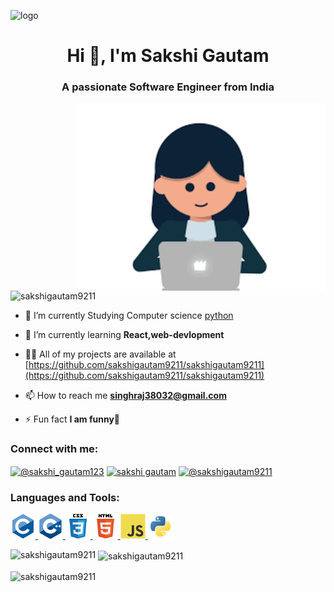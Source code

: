 ![logo](https://github.com/sakshigautam9211/sakshigautam9211/blob/main/microsoft.avif)
<h1 align="center">Hi 👋, I'm Sakshi Gautam</h1>
<h3 align="center">A passionate Software Engineer from India</h3>

<img align="right" alt="coading" width="400" src="https://github.com/sakshigautam9211/sakshigautam9211/blob/main/Gif.png">
<p align="left"> <img src="https://komarev.com/ghpvc/?username=sakshigautam9211&label=Profile%20views&color=0e75b6&style=flat" alt="sakshigautam9211" /> </p>

- 🔭 I’m currently Studying Computer science [python](https://github.com/sakshigautam9211/Python.git)

- 🌱 I’m currently learning **React,web-devlopment**

- 👨‍💻 All of my projects are available at [https://github.com/sakshigautam9211/sakshigautam9211](https://github.com/sakshigautam9211/sakshigautam9211)

- 📫 How to reach me **singhraj38032@gmail.com**

- ⚡ Fun fact **I am funny🤩**

<h3 align="left">Connect with me:</h3>
<p align="left">
<a href="https://www.youtube.com/c/@sakshi_gautam123" target="blank"><img align="center" src="https://raw.githubusercontent.com/rahuldkjain/github-profile-readme-generator/master/src/images/icons/Social/youtube.svg" alt="@sakshi_gautam123" height="30" width="40" /></a>
<a href="https://www.codechef.com/users/sakshi gautam" target="blank"><img align="center" src="https://cdn.jsdelivr.net/npm/simple-icons@3.1.0/icons/codechef.svg" alt="sakshi gautam" height="30" width="40" /></a>
<a href="https://www.hackerrank.com/@sakshigautam9211" target="blank"><img align="center" src="https://raw.githubusercontent.com/rahuldkjain/github-profile-readme-generator/master/src/images/icons/Social/hackerrank.svg" alt="@sakshigautam9211" height="30" width="40" /></a>
</p>

<h3 align="left">Languages and Tools:</h3>
<p align="left"> <a href="https://www.cprogramming.com/" target="_blank" rel="noreferrer"> <img src="https://raw.githubusercontent.com/devicons/devicon/master/icons/c/c-original.svg" alt="c" width="40" height="40"/> </a> <a href="https://www.w3schools.com/cpp/" target="_blank" rel="noreferrer"> <img src="https://raw.githubusercontent.com/devicons/devicon/master/icons/cplusplus/cplusplus-original.svg" alt="cplusplus" width="40" height="40"/> </a> <a href="https://www.w3schools.com/css/" target="_blank" rel="noreferrer"> <img src="https://raw.githubusercontent.com/devicons/devicon/master/icons/css3/css3-original-wordmark.svg" alt="css3" width="40" height="40"/> </a> <a href="https://www.w3.org/html/" target="_blank" rel="noreferrer"> <img src="https://raw.githubusercontent.com/devicons/devicon/master/icons/html5/html5-original-wordmark.svg" alt="html5" width="40" height="40"/> </a> <a href="https://developer.mozilla.org/en-US/docs/Web/JavaScript" target="_blank" rel="noreferrer"> <img src="https://raw.githubusercontent.com/devicons/devicon/master/icons/javascript/javascript-original.svg" alt="javascript" width="40" height="40"/> </a> <a href="https://www.python.org" target="_blank" rel="noreferrer"> <img src="https://raw.githubusercontent.com/devicons/devicon/master/icons/python/python-original.svg" alt="python" width="40" height="40"/> </a> </p>

<p><img align="left" src="https://github-readme-stats.vercel.app/api/top-langs?username=sakshigautam9211&show_icons=true&locale=en&layout=compact" alt="sakshigautam9211" /></p>

<p>&nbsp;<img align="center" src="https://github-readme-stats.vercel.app/api?username=sakshigautam9211&show_icons=true&locale=en" alt="sakshigautam9211" /></p>

<p><img align="center" src="https://github-readme-streak-stats.herokuapp.com/?user=sakshigautam9211&" alt="sakshigautam9211" /></p>
